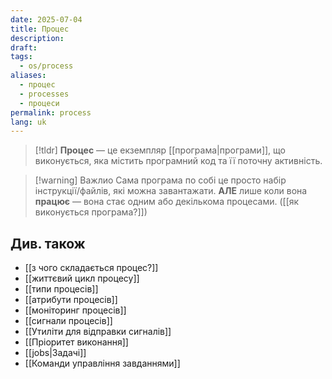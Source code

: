 ```yaml
---
date: 2025-07-04
title: Процес
description: 
draft: 
tags:
  - os/process
aliases:
  - процес
  - processes
  - процеси
permalink: process
lang: uk
---
```


> [!tldr]
> **Процес** — це екземпляр [[програма|програми]], що виконується, яка містить програмний код та її поточну активність.

> [!warning] Важлио
> Сама програма по собі це просто набір інструкції/файлів, які можна завантажати. **АЛЕ** лише коли вона **працює** — вона стає одним або декількома процесами. ([[як виконується програма?]]) 

## Див. також

- [[з чого складається процес?]]
- [[життєвий цикл процесу]]
- [[типи процесів]]
- [[атрибути процесів]]
- [[моніторинг процесів]]
- [[сигнали процесів]]
- [[Утиліти для відправки сигналів]]
- [[Пріоритет виконання]]
- [[jobs|Задачі]]
- [[Команди управління завданнями]]
